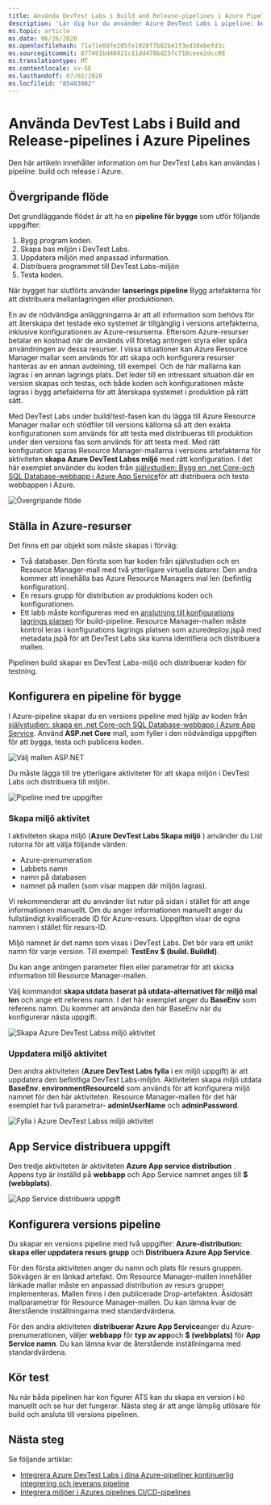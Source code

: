 ```yaml
---
title: Använda DevTest Labs i Build and Release-pipelines i Azure Pipelines
description: 'Lär dig hur du använder Azure DevTest Labs i pipeline: build och release i Azure.'
ms.topic: article
ms.date: 06/26/2020
ms.openlocfilehash: 71af1e0dfe205fe1028f7b82b41f3ed38ebefd3c
ms.sourcegitcommit: 877491bd46921c11dd478bd25fc718ceee2dcc08
ms.translationtype: MT
ms.contentlocale: sv-SE
ms.lasthandoff: 07/02/2020
ms.locfileid: "85483082"
---
```

# <a name="use-devtest-labs-in-azure-pipelines-build-and-release-pipelines"></a>Använda DevTest Labs i Build and Release-pipelines i Azure Pipelines
Den här artikeln innehåller information om hur DevTest Labs kan användas i pipeline: build och release i Azure. 

## <a name="overall-flow"></a>Övergripande flöde
Det grundläggande flödet är att ha en **pipeline för bygge** som utför följande uppgifter:

1. Bygg program koden.
1. Skapa bas miljön i DevTest Labs.
1. Uppdatera miljön med anpassad information.
1. Distribuera programmet till DevTest Labs-miljön
1. Testa koden. 

När bygget har slutförts använder **lanserings pipeline** Bygg artefakterna för att distribuera mellanlagringen eller produktionen. 

En av de nödvändiga anläggningarna är att all information som behövs för att återskapa det testade eko systemet är tillgänglig i versions artefakterna, inklusive konfigurationen av Azure-resurserna. Eftersom Azure-resurser betalar en kostnad när de används vill företag antingen styra eller spåra användningen av dessa resurser. I vissa situationer kan Azure Resource Manager mallar som används för att skapa och konfigurera resurser hanteras av en annan avdelning, till exempel. Och de här mallarna kan lagras i en annan lagrings plats. Det leder till en intressant situation där en version skapas och testas, och både koden och konfigurationen måste lagras i bygg artefakterna för att återskapa systemet i produktion på rätt sätt. 

Med DevTest Labs under build/test-fasen kan du lägga till Azure Resource Manager mallar och stödfiler till versions källorna så att den exakta konfigurationen som används för att testa med distribueras till produktion under den versions fas som används för att testa med. Med rätt konfiguration sparas Resource Manager-mallarna i versions artefakterna för aktiviteten **skapa Azure DevTest Labss miljö** med rätt konfiguration. I det här exemplet använder du koden från [självstudien: Bygg en .net Core-och SQL Database-webbapp i Azure App Service](../app-service/app-service-web-tutorial-dotnetcore-sqldb.md)för att distribuera och testa webbappen i Azure.

![Övergripande flöde](./media/use-devtest-labs-build-release-pipelines/overall-flow.png)

## <a name="set-up-azure-resources"></a>Ställa in Azure-resurser
Det finns ett par objekt som måste skapas i förväg:

- Två databaser. Den första som har koden från självstudien och en Resource Manager-mall med två ytterligare virtuella datorer. Den andra kommer att innehålla bas Azure Resource Managers mal len (befintlig konfiguration).
- En resurs grupp för distribution av produktions koden och konfigurationen.
- Ett labb måste konfigureras med en [anslutning till konfigurations lagrings platsen](devtest-lab-create-environment-from-arm.md) för build-pipeline. Resource Manager-mallen måste kontrol leras i konfigurations lagrings platsen som azuredeploy.jspå med metadata.jspå för att DevTest Labs ska kunna identifiera och distribuera mallen.

Pipelinen build skapar en DevTest Labs-miljö och distribuerar koden för testning.

## <a name="set-up-a-build-pipeline"></a>Konfigurera en pipeline för bygge
I Azure-pipeline skapar du en versions pipeline med hjälp av koden från [självstudien: skapa en .net Core-och SQL Database-webbapp i Azure App Service](../app-service/app-service-web-tutorial-dotnetcore-sqldb.md). Använd **ASP.net Core** mall, som fyller i den nödvändiga uppgiften för att bygga, testa och publicera koden.

![Välj mallen ASP.NET](./media/use-devtest-labs-build-release-pipelines/select-asp-net.png)

Du måste lägga till tre ytterligare aktiviteter för att skapa miljön i DevTest Labs och distribuera till miljön.

![Pipeline med tre uppgifter](./media/use-devtest-labs-build-release-pipelines/pipeline-tasks.png)

### <a name="create-environment-task"></a>Skapa miljö aktivitet
I aktiviteten skapa miljö (**Azure DevTest Labs Skapa miljö** ) använder du List rutorna för att välja följande värden:

- Azure-prenumeration
- Labbets namn
- namn på databasen
- namnet på mallen (som visar mappen där miljön lagras). 

Vi rekommenderar att du använder list rutor på sidan i stället för att ange informationen manuellt. Om du anger informationen manuellt anger du fullständigt kvalificerade ID för Azure-resurs. Uppgiften visar de egna namnen i stället för resurs-ID. 

Miljö namnet är det namn som visas i DevTest Labs. Det bör vara ett unikt namn för varje version. Till exempel: **TestEnv $ (build. BuildId)**. 

Du kan ange antingen parameter filen eller parametrar för att skicka information till Resource Manager-mallen. 

Välj kommandot **skapa utdata baserat på utdata-alternativet för miljö mal len** och ange ett referens namn. I det här exemplet anger du **BaseEnv** som referens namn. Du kommer att använda den här BaseEnv när du konfigurerar nästa uppgift. 

![Skapa Azure DevTest Labss miljö aktivitet](./media/use-devtest-labs-build-release-pipelines/create-environment.png)

### <a name="populate-environment-task"></a>Uppdatera miljö aktivitet
Den andra aktiviteten (**Azure DevTest Labs fylla** i en miljö uppgift) är att uppdatera den befintliga DevTest Labs-miljön. Aktiviteten skapa miljö utdata **BaseEnv. environmentResourceId** som används för att konfigurera miljö namnet för den här aktiviteten. Resource Manager-mallen för det här exemplet har två parametrar- **adminUserName** och **adminPassword**. 

![Fylla i Azure DevTest Labss miljö aktivitet](./media/use-devtest-labs-build-release-pipelines/populate-environment.png)

## <a name="app-service-deploy-task"></a>App Service distribuera uppgift
Den tredje aktiviteten är aktiviteten **Azure App service distribution** . Appens typ är inställd på **webbapp** och App Service namnet anges till **$ (webbplats)**.

![App Service distribuera uppgift](./media/use-devtest-labs-build-release-pipelines/app-service-deploy.png)

## <a name="set-up-release-pipeline"></a>Konfigurera versions pipeline
Du skapar en versions pipeline med två uppgifter: **Azure-distribution: skapa eller uppdatera resurs grupp** och **Distribuera Azure App Service**. 

För den första aktiviteten anger du namn och plats för resurs gruppen. Sökvägen är en länkad artefakt. Om Resource Manager-mallen innehåller länkade mallar måste en anpassad distribution av resurs grupper implementeras. Mallen finns i den publicerade Drop-artefakten. Åsidosätt mallparametrar för Resource Manager-mallen. Du kan lämna kvar de återstående inställningarna med standardvärdena. 

För den andra aktiviteten **distribuerar Azure App Service**anger du Azure-prenumerationen, väljer **webbapp** för **typ av app**och **$ (webbplats)** för **App Service namn**. Du kan lämna kvar de återstående inställningarna med standardvärdena. 

## <a name="test-run"></a>Kör test
Nu när båda pipelinen har kon figurer ATS kan du skapa en version i kö manuellt och se hur det fungerar. Nästa steg är att ange lämplig utlösare för build och ansluta till versions pipelinen.

## <a name="next-steps"></a>Nästa steg
Se följande artiklar:

- [Integrera Azure DevTest Labs i dina Azure-pipeliner kontinuerlig integrering och leverans pipeline](devtest-lab-integrate-ci-cd.md)
- [Integrera miljöer i Azures pipelines CI/CD-pipelines](integrate-environments-devops-pipeline.md)
